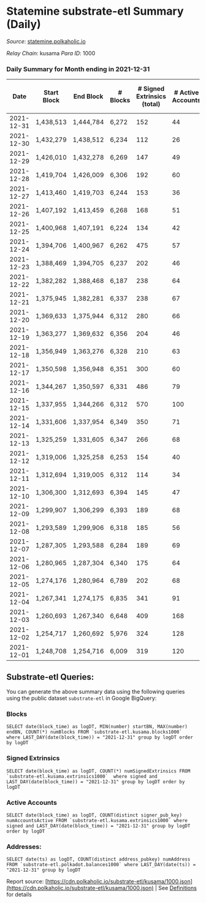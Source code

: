 # Statemine substrate-etl Summary (Daily)

_Source_: [statemine.polkaholic.io](https://statemine.polkaholic.io)

*Relay Chain*: kusama
*Para ID*: 1000



### Daily Summary for Month ending in 2021-12-31


| Date | Start Block | End Block | # Blocks | # Signed Extrinsics (total) | # Active Accounts | # Passive | # New | # Addresses with Balances | # Events | # Transfers | # XCM Transfers In | # XCM Transfers Out |
| ---- | ----------- | --------- | -------- | --------------------------- | ----------------- | --------- | ----- | ------------------------- | -------- | ----------- | ------------------ | ------------------- |
| 2021-12-31 | 1,438,513 | 1,444,784 | 6,272  | 152 | 44 |  |  | 17,426 | 15,859 | 2,483 ($2,546,549.45) | 25 ($236.70) |   |
| 2021-12-30 | 1,432,279 | 1,438,512 | 6,234  | 112 | 26 |  |  | 17,392 | 15,287 | 2,167 ($284,023.12) | 28 ($596.61) |   |
| 2021-12-29 | 1,426,010 | 1,432,278 | 6,269  | 147 | 49 |  |  | 17,360 | 15,763 | 2,406 ($899,869.18) | 35 ($611.99) |   |
| 2021-12-28 | 1,419,704 | 1,426,009 | 6,306  | 192 | 60 |  |  | 17,330 | 16,855 | 3,062 ($242,248.04) | 34 ($297.70) |   |
| 2021-12-27 | 1,413,460 | 1,419,703 | 6,244  | 153 | 36 |  |  | 17,283 | 15,914 | 2,494 ($94,689.11) | 40 ($1,165.15) |   |
| 2021-12-26 | 1,407,192 | 1,413,459 | 6,268  | 168 | 51 |  |  | 17,239 | 15,912 | 2,431 ($317,257.74) | 31 ($187.69) |   |
| 2021-12-25 | 1,400,968 | 1,407,191 | 6,224  | 134 | 42 |  |  | 17,195 | 15,356 | 2,116 ($254,415.95) | 41 ($199.91) |   |
| 2021-12-24 | 1,394,706 | 1,400,967 | 6,262  | 475 | 57 |  |  |  | 18,783 | 3,498 ($216,646.80) | 88 ($1,627.31) |   |
| 2021-12-23 | 1,388,469 | 1,394,705 | 6,237  | 202 | 46 |  |  | 16,937 | 16,719 | 3,061 ($125,960.60) | 53 ($1,284.47) |   |
| 2021-12-22 | 1,382,282 | 1,388,468 | 6,187  | 238 | 64 |  |  | 16,880 | 17,248 | 3,378 ($236,772.10) | 91 ($2,753.43) |   |
| 2021-12-21 | 1,375,945 | 1,382,281 | 6,337  | 238 | 67 |  |  | 16,815 | 17,561 | 3,321 ($902,499.11) | 103 ($7,028.42) |   |
| 2021-12-20 | 1,369,633 | 1,375,944 | 6,312  | 280 | 66 |  |  | 16,728 | 17,326 | 3,116 ($274,798.18) | 52 ($855.78) |   |
| 2021-12-19 | 1,363,277 | 1,369,632 | 6,356  | 204 | 46 |  |  | 16,662 | 16,932 | 3,091 ($207,410.69) | 48 ($414.23) |   |
| 2021-12-18 | 1,356,949 | 1,363,276 | 6,328  | 210 | 63 |  |  | 16,609 | 16,827 | 2,954 ($162,924.85) | 62 ($1,002.61) |   |
| 2021-12-17 | 1,350,598 | 1,356,948 | 6,351  | 300 | 60 |  |  | 16,560 | 18,064 | 3,654 ($355,543.28) | 81 ($3,963.08) |   |
| 2021-12-16 | 1,344,267 | 1,350,597 | 6,331  | 486 | 79 |  |  | 16,491 | 20,660 | 4,624 ($580,674.67) | 270 ($3,303.63) |   |
| 2021-12-15 | 1,337,955 | 1,344,266 | 6,312  | 570 | 100 |  |  | 16,316 | 21,547 | 5,034 ($2,708,871.85) | 295 ($7,110.91) |   |
| 2021-12-14 | 1,331,606 | 1,337,954 | 6,349  | 350 | 71 |  |  | 16,118 | 18,527 | 3,721 ($352,911.22) | 116 ($1,163.02) |   |
| 2021-12-13 | 1,325,259 | 1,331,605 | 6,347  | 266 | 68 |  |  | 16,022 | 17,497 | 3,242 ($1,318,345.76) | 80 ($2,535.75) |   |
| 2021-12-12 | 1,319,006 | 1,325,258 | 6,253  | 154 | 40 |  |  | 15,948 | 15,650 | 2,328 ($2,610,425.26) | 29 ($198.28) |   |
| 2021-12-11 | 1,312,694 | 1,319,005 | 6,312  | 114 | 34 |  |  | 15,914 | 15,406 | 2,074 ($157,289.67) | 38 ($3,131.50) |   |
| 2021-12-10 | 1,306,300 | 1,312,693 | 6,394  | 145 | 47 |  |  | 15,869 | 15,980 | 2,261 ($168,455.74) | 46 ($1,210.43) |   |
| 2021-12-09 | 1,299,907 | 1,306,299 | 6,393  | 189 | 68 |  |  | 15,812 | 16,393 | 2,633 ($114,797.79) | 22 ($11,019.17) |   |
| 2021-12-08 | 1,293,589 | 1,299,906 | 6,318  | 185 | 56 |  |  | 15,768 | 16,418 | 2,836 ($167,351.91) | 23 ($560.64) |   |
| 2021-12-07 | 1,287,305 | 1,293,588 | 6,284  | 189 | 69 |  |  | 15,727 | 16,348 | 2,609 ($249,763.75) | 45 ($942.03) |   |
| 2021-12-06 | 1,280,965 | 1,287,304 | 6,340  | 175 | 64 |  |  | 15,680 | 16,306 | 2,764 ($340,193.11) | 35 ($1,365.32) |   |
| 2021-12-05 | 1,274,176 | 1,280,964 | 6,789  | 202 | 68 |  |  | 15,614 | 17,208 | 2,981 ($433,681.57) | 30 ($522.71) |   |
| 2021-12-04 | 1,267,341 | 1,274,175 | 6,835  | 341 | 91 |  |  | 15,556 | 18,854 | 4,082 ($476,012.49) | 48 ($888.55) |   |
| 2021-12-03 | 1,260,693 | 1,267,340 | 6,648  | 409 | 168 |  |  | 15,456 | 19,474 | 4,783 ($632,948.77) | 79 ($2,830.68) |   |
| 2021-12-02 | 1,254,717 | 1,260,692 | 5,976  | 324 | 128 |  |  | 15,332 | 16,860 | 3,827 ($663,287.65) | 73 ($2,214.95) |   |
| 2021-12-01 | 1,248,708 | 1,254,716 | 6,009  | 319 | 120 |  |  | 15,231 | 16,730 | 3,738 ($777,049.93) | 53 ($3,227.65) |   |

## Substrate-etl Queries:
You can generate the above summary data using the following queries using the public dataset `substrate-etl` in Google BigQuery:


### Blocks
```
SELECT date(block_time) as logDT, MIN(number) startBN, MAX(number) endBN, COUNT(*) numBlocks FROM `substrate-etl.kusama.blocks1000`  where LAST_DAY(date(block_time)) = "2021-12-31" group by logDT order by logDT
```


### Signed Extrinsics
```
SELECT date(block_time) as logDT, COUNT(*) numSignedExtrinsics FROM `substrate-etl.kusama.extrinsics1000`  where signed and LAST_DAY(date(block_time)) = "2021-12-31" group by logDT order by logDT
```


### Active Accounts
```
SELECT date(block_time) as logDT, COUNT(distinct signer_pub_key) numAccountsActive FROM `substrate-etl.kusama.extrinsics1000` where signed and LAST_DAY(date(block_time)) = "2021-12-31" group by logDT order by logDT
```


### Addresses:
```
SELECT date(ts) as logDT, COUNT(distinct address_pubkey) numAddress FROM `substrate-etl.polkadot.balances1000` where LAST_DAY(date(ts)) = "2021-12-31" group by logDT
```



Report source: [https://cdn.polkaholic.io/substrate-etl/kusama/1000.json](https://cdn.polkaholic.io/substrate-etl/kusama/1000.json) | See [Definitions](/DEFINITIONS.md) for details
